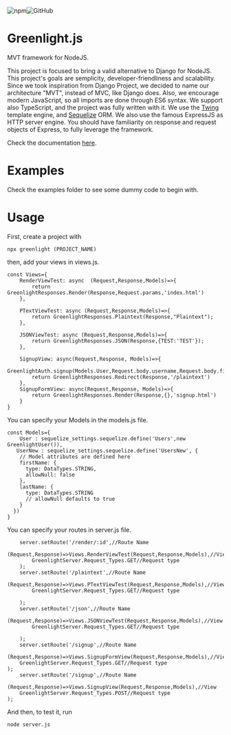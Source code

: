 ![npm](https://img.shields.io/npm/v/greenlight-js)![GitHub](https://img.shields.io/github/license/oneeyedoll/greenlight-js)
# Greenlight.js
MVT framework for NodeJS.

This project is focused to bring a valid alternative to Django for NodeJS. This project's goals are semplicity, developer-friendliness and scalability. Since we took inspiration from Django Project, we decided to name our architecture "MVT", instead of MVC, like Django does. Also, we encourage modern JavaScript, so all imports are done through ES6 syntax. We support also TypeScript, and the project was fully written with it. We use the [Twing](https://github.com/NightlyCommit/twing) template engine, and [Sequelize](https://sequelize.org/) ORM. We also use the famous ExpressJS as HTTP server engine. You should have familiarity on response and request objects of Express, to fully leverage the framework.

Check the documentation [here](https://greenlight.oneeyedoll.tech/).

# Examples

Check the examples folder to see some dummy code to begin with.

# Usage

First, create a project with 

```
npx greenlight (PROJECT_NAME)
```

then, add your views in views.js.

```
const Views={
    RenderViewTest: async  (Request,Response,Models)=>{
        return GreenlightResponses.Render(Response,Request.params,'index.html')
    },

    PTextViewTest: async (Request,Response,Models)=>{
        return GreenlightResponses.Plaintext(Response,"Plaintext");
    },

    JSONViewTest: async (Request,Response,Models)=>{
        return GreenlightResponses.JSON(Response,{TEST:'TEST'});
    },

    SignupView: async(Request,Response, Models)=>{
        GreenlightAuth.signup(Models.User,Request.body.username,Request.body.firstName,Request.body.password)
        return GreenlightResponses.Redirect(Response,'/plaintext')
    },
    SignupFormView: async(Request,Response, Models)=>{
        return GreenlightResponses.Render(Response,{},'signup.html')
    }
}
```

You can specify your Models in the models.js file.

```
const Models={
    User : sequelize_settings.sequelize.define('Users',new GreenlightUser()),
   UserNew : sequelize_settings.sequelize.define('UsersNew', {
    // Model attributes are defined here
    firstName: {
      type: DataTypes.STRING,
      allowNull: false
    },
    lastName: {
      type: DataTypes.STRING
      // allowNull defaults to true
    }
  })
}
```

You can specify your routes in server.js file.

```
    server.setRoute('/render/:id',//Route Name
        (Request,Response)=>Views.RenderViewTest(Request,Response,Models),//View
        GreenlightServer.Request_Types.GET//Request type
    );
    server.setRoute('/plaintext',//Route Name
        (Request,Response)=>Views.PTextViewTest(Request,Response,Models),//View
        GreenlightServer.Request_Types.GET//Request type

    );
    server.setRoute('/json',//Route Name
        (Request,Response)=>Views.JSONViewTest(Request,Response,Models),//View
        GreenlightServer.Request_Types.GET//Request type

    );
    server.setRoute('/signup',//Route Name
    (Request,Response)=>Views.SignupFormView(Request,Response,Models),//View
    GreenlightServer.Request_Types.GET//Request type
);
    server.setRoute('/signup',//Route Name
    (Request,Response)=>Views.SignupView(Request,Response,Models),//View
    GreenlightServer.Request_Types.POST//Request type
);

```

And then, to test it, run

```
node server.js
```







